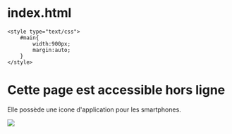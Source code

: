 # index.html
<!DOCTYPE html>
<html manifest="site.manifest">
<head>
	<meta name="viewport" content="user-scalable=no, width=device-width, initial-scale=1.0, maximum-scale=1.0"/>
    <meta name="apple-mobile-web-app-capable" content="yes" />
    <meta name="apple-mobile-web-app-status-bar-style" content="black" />
	<link rel="apple-touch-icon" href="earth-folder.png">
	<link rel="apple-touch-icon-precomposed" href="earth-folder.png">
	<link rel="apple-touch-startup-image" href="earth-folder.png" />
	
	<style type="text/css">
		#main{
			width:900px;
			margin:auto;
		}
	</style>
</head>
<body>
	<div id="main">
		<h1>Cette page est accessible hors ligne</h1>
		<p>Elle possède une icone d'application pour les smartphones.</p>
		<img src="earth-folder.png" />
	</div>
</body>

</html>
